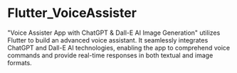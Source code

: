 # Flutter_VoiceAssister
"Voice Assister App with ChatGPT &amp; Dall-E AI Image Generation" utilizes Flutter to build an advanced voice assistant. It seamlessly integrates ChatGPT and Dall-E AI technologies, enabling the app to comprehend voice commands and provide real-time responses in both textual and image formats.
